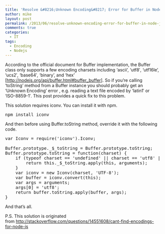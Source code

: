 ```yaml
---
title: 'Resolve &#8216;Unknown Encoding&#8217; Error for Buffer in Node.js'
author: mike
layout: post
permalink: /2013/06/resolve-unknown-encoding-error-for-buffer-in-node-js/
comments: true
categories:
  - IT
tags:
  - Encoding
  - Nodejs
---
```

According to the official document for Buffer implementation, the Buffer class only supports a few encoding charsets including &#8216;ascii&#8217;, &#8216;utf8&#8242;, &#8216;utf16le&#8217;, &#8216;ucs2&#8242;, &#8216;base64&#8242;, &#8216;binary&#8217;, and &#8216;hex&#8217; [<a title="Node.js Buffer class" href="http://nodejs.org/api/buffer.html#buffer_buffer" target="_blank">http://nodejs.org/api/buffer.html#buffer_buffer</a>]. So if you&#8217;re calling &#8216;toString&#8217; method from a Buffer instance you should probably get an &#8216;Unknown Encoding&#8217; error , e.g. reading a text file encoded by &#8216;latin1&#8242; or &#8216;ISO-8859-1&#8242;. This post provides a quick fix to this problem.

<!--more-->

This solution requires iconv. You can install it with npm.

<pre>npm install iconv</pre>

And then before using Buffer.toString method, override it with the following code.

<pre>var Iconv = require('iconv').Iconv;

Buffer.prototype._$_toString = Buffer.prototype.toString;
Buffer.prototype.toString = function(charset) {
    if (typeof charset == 'undefined' || charset == 'utf8' || charset == 'utf16le' || charset == 'ascii' || charset == 'ucs2' || charset == 'binary' || charset == 'base64' || charset == 'hex') {
        return this._$_toString.apply(this, arguments);
    }
    var iconv = new Iconv(charset, 'UTF-8');
    var buffer = iconv.convert(this);
    var args = arguments;
    args[0] = 'utf8';
    return buffer.toString.apply(buffer, args);
}</pre>

And that&#8217;s all.

P.S. This solution is originated from <a href="http://stackoverflow.com/questions/14551608/cant-find-encodings-for-node-js" target="_blank">http://stackoverflow.com/questions/14551608/cant-find-encodings-for-node-js</a>